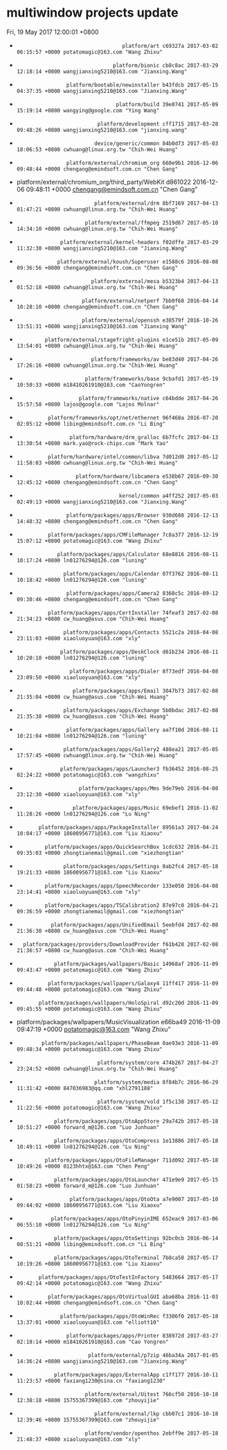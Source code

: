 # multiwindow projects update
Fri, 19 May 2017 12:00:01 +0800
-                                       platform/art c69327a 2017-03-02 06:15:57 +0000 potatomagic@163.com "Wang Zhixu" 
-                                    platform/bionic cb8c8ac 2017-03-29 12:18:14 +0800 wangjianxing5210@163.com "Jianxing.Wang" 
-                     platform/bootable/newinstaller b43fdcb 2017-05-15 04:37:35 +0000 wangjianxing5210@163.com "Jianxing.Wang" 
-                                     platform/build 39e0741 2017-05-09 15:19:14 +0800 wangying@google.com "Ying Wang" 
-                               platform/development cff1715 2017-03-28 09:48:26 +0800 wangjianxing5210@163.com "jianxing.wang" 
-                              device/generic/common 84b0d73 2017-05-03 18:06:53 +0800 cwhuang@linux.org.tw "Chih-Wei Huang" 
-                     platform/external/chromium_org 660e9b1 2016-12-06 09:48:44 +0000 chengang@emindsoft.com.cn "Chen Gang" 
-  platform/external/chromium_org/third_party/WebKit d861022 2016-12-06 09:48:11 +0000 chengang@emindsoft.com.cn "Chen Gang" 
-                              platform/external/drm 8bf7169 2017-04-13 01:47:21 +0800 cwhuang@linux.org.tw "Chih-Wei Huang" 
-                           platform/external/ffmpeg 2519d67 2017-05-10 14:34:10 +0800 cwhuang@linux.org.tw "Chih-Wei Huang" 
-                   platform/external/kernel-headers f02dffe 2017-03-29 11:32:30 +0800 wangjianxing5210@163.com "Jianxing.Wang" 
-                  platform/external/koush/Superuser e1588c6 2016-08-08 09:36:56 +0800 chengang@emindsoft.com.cn "Chen Gang" 
-                             platform/external/mesa b5323b4 2017-04-13 01:52:18 +0800 cwhuang@linux.org.tw "Chih-Wei Huang" 
-                          platform/external/netperf 7bb0f68 2016-04-14 10:28:10 +0000 chengang@emindsoft.com.cn "Chen Gang" 
-                          platform/external/openssh e38579f 2016-10-26 13:51:31 +0800 wangjianxing5210@163.com "Jianxing Wang" 
-              platform/external/stagefright-plugins e1ce51b 2017-05-09 13:54:01 +0800 cwhuang@linux.org.tw "Chih-Wei Huang" 
-                             platform/frameworks/av be83d40 2017-04-26 17:26:16 +0800 cwhuang@linux.org.tw "Chih-Wei Huang" 
-                           platform/frameworks/base 9cbafd1 2017-05-19 10:50:33 +0800 m18410261910@163.com "CaoYongren" 
-                         platform/frameworks/native c64bdde 2017-04-26 15:57:58 +0800 lajos@google.com "Lajos Molnar" 
-               platform/frameworks/opt/net/ethernet 96f468a 2016-07-20 02:05:12 +0000 libing@emindsoft.com.cn "Li Bing" 
-                      platform/hardware/drm_gralloc 6b7fcfc 2017-04-13 13:30:54 +0800 mark.yao@rock-chips.com "Mark Yao" 
-               platform/hardware/intel/common/libva 7d012d0 2017-05-12 11:58:03 +0800 cwhuang@linux.org.tw "Chih-Wei Huang" 
-                        platform/hardware/libcamera e538b67 2016-09-30 12:45:12 +0800 chengang@emindsoft.com.cn "Chen Gang" 
-                                      kernel/common a4ff252 2017-05-03 02:49:13 +0000 wangjianxing5210@163.com "Jianxing.Wang" 
-                     platform/packages/apps/Browser 930d688 2016-12-13 14:48:32 +0800 chengang@emindsoft.com.cn "Chen Gang" 
-               platform/packages/apps/CMFileManager 7c8a377 2016-12-19 15:07:12 +0800 potatomagic@163.com "Wang Zhixu" 
-                  platform/packages/apps/Calculator 68e8816 2016-08-11 10:17:24 +0800 ln01276294@126.com "luning" 
-                    platform/packages/apps/Calendar 07f3762 2016-08-11 10:18:42 +0800 ln01276294@126.com "luning" 
-                     platform/packages/apps/Camera2 8360c5c 2016-09-12 09:30:46 +0800 chengang@emindsoft.com.cn "Chen Gang" 
-               platform/packages/apps/CertInstaller 74feaf3 2017-02-08 21:34:23 +0800 cw_huang@asus.com "Chih-Wei Huang" 
-                    platform/packages/apps/Contacts 5521c2a 2016-04-08 23:11:03 +0800 xiaoluoyuan@163.com "xly" 
-                   platform/packages/apps/DeskClock d61b234 2016-08-11 10:20:18 +0800 ln01276294@126.com "luning" 
-                      platform/packages/apps/Dialer 8f73edf 2016-04-08 23:09:50 +0800 xiaoluoyuan@163.com "xly" 
-                       platform/packages/apps/Email 3047b73 2017-02-08 21:35:04 +0800 cw_huang@asus.com "Chih-Wei Huang" 
-                    platform/packages/apps/Exchange 5b0bdac 2017-02-08 21:35:38 +0800 cw_huang@asus.com "Chih-Wei Huang" 
-                     platform/packages/apps/Gallery aa7f10d 2016-08-11 10:21:04 +0800 ln01276294@126.com "luning" 
-                    platform/packages/apps/Gallery2 488ea21 2017-05-05 17:57:45 +0800 cwhuang@linux.org.tw "Chih-Wei Huang" 
-                   platform/packages/apps/Launcher3 fb36452 2016-08-25 02:24:22 +0000 potatomagic@163.com "wangzhixu" 
-                         platform/packages/apps/Mms 9de79eb 2016-04-08 23:12:30 +0800 xiaoluoyuan@163.com "xly" 
-                       platform/packages/apps/Music 69ebef1 2016-11-02 11:28:26 +0000 ln01276294@126.com "Lu Ning" 
-            platform/packages/apps/PackageInstaller 89561a3 2017-04-24 10:04:17 +0000 18600956771@163.com "Liu Xiaoxu" 
-              platform/packages/apps/QuickSearchBox 1cdc632 2016-04-21 09:35:03 +0000 zhongtianemail@gmail.com "xiezhongtian" 
-                    platform/packages/apps/Settings 8ab2fc4 2017-05-18 19:21:33 +0800 18600956771@163.com "Liu Xiaoxu" 
-              platform/packages/apps/SpeechRecorder 133e050 2016-04-08 23:14:41 +0800 xiaoluoyuan@163.com "xly" 
-              platform/packages/apps/TSCalibration2 87e97c0 2016-04-21 09:36:59 +0000 zhongtianemail@gmail.com "xiezhongtian" 
-                platform/packages/apps/UnifiedEmail 5eebfd4 2017-02-08 21:36:30 +0800 cw_huang@asus.com "Chih-Wei Huang" 
-       platform/packages/providers/DownloadProvider f61b428 2017-02-08 21:36:57 +0800 cw_huang@asus.com "Chih-Wei Huang" 
-                 platform/packages/wallpapers/Basic 14968af 2016-11-09 09:43:47 +0000 potatomagic@163.com "Wang Zhixu" 
-               platform/packages/wallpapers/Galaxy4 11ff417 2016-11-09 09:44:48 +0000 potatomagic@163.com "Wang Zhixu" 
-            platform/packages/wallpapers/HoloSpiral d92c20d 2016-11-09 09:45:55 +0000 potatomagic@163.com "Wang Zhixu" 
-    platform/packages/wallpapers/MusicVisualization e66ba49 2016-11-09 09:47:19 +0000 potatomagic@163.com "Wang Zhixu" 
-             platform/packages/wallpapers/PhaseBeam 0ae93e3 2016-11-09 09:48:34 +0000 potatomagic@163.com "Wang Zhixu" 
-                               platform/system/core 474b267 2017-04-27 23:24:52 +0800 cwhuang@linux.org.tw "Chih-Wei Huang" 
-                              platform/system/media 8f84b7c 2016-06-29 11:31:42 +0000 847036983@qq.com "xhl2791188" 
-                               platform/system/vold 1f5c138 2017-05-12 11:22:56 +0000 potatomagic@163.com "Wang Zhixu" 
-                 platform/packages/apps/OtoAppStore 29a742b 2017-05-18 10:51:27 +0000 forward_m@126.com "Luo Junhuan" 
-                 platform/packages/apps/OtoCompress 1e13886 2017-05-18 10:49:11 +0000 ln01276294@126.com "Lu Ning" 
-              platform/packages/apps/OtoFileManager 711d092 2017-05-18 10:49:26 +0000 0123hhtx@163.com "Chen Peng" 
-                 platform/packages/apps/OtoLauncher 471e9e9 2017-05-15 01:58:23 +0000 forward_m@126.com "Luo Junhuan" 
-                      platform/packages/apps/OtoOta a7e9007 2017-05-10 09:44:02 +0800 18600956771@163.com "Liu Xiaoxu" 
-                platform/packages/apps/OtoPinyinIME 652eac9 2017-03-06 06:55:10 +0000 ln01276294@126.com "Lu Ning" 
-                 platform/packages/apps/OtoSettings 92bc0cb 2016-06-14 08:51:21 +0000 libing@emindsoft.com.cn "Li Bing" 
-                 platform/packages/apps/OtoTerminal 7b8ca58 2017-05-17 10:19:26 +0800 18600956771@163.com "Liu Xiaoxu" 
-            platform/packages/apps/OtoTestInFactory 5483664 2017-05-17 09:42:14 +0000 potatomagic@163.com "Wang Zhixu" 
-               platform/packages/apps/OtoVirtualGUI aba68ba 2016-11-03 10:02:44 +0000 chengang@emindsoft.com.cn "Chen Gang" 
-                   platform/packages/apps/OtoWinRec f3306f0 2017-05-18 13:37:01 +0000 xiaoluoyuan@163.com "elliott10" 
-                     platform/packages/apps/Printer 838972d 2017-03-27 02:18:14 +0000 m18410261910@163.com "Cao Yongren" 
-                            platform/external/p7zip 46ba34a 2017-01-05 14:36:24 +0800 wangjianxing5210@163.com "Jianxing.Wang" 
-                 platform/packages/apps/ExternalApp c1ff177 2016-10-11 11:23:57 +0800 faxiang1230@sina.cn "faxiang1230" 
-                           platform/external/Uitest 766cf50 2016-10-18 12:38:18 +0800 15755367399@163.com "zhouyijie" 
-                              platform/external/lkp cbb07c1 2016-10-18 12:39:46 +0800 15755367399@163.com "zhouyijie" 
-                           platform/vendor/openthos 2ebff9e 2017-05-18 21:48:37 +0800 xiaoluoyuan@163.com "xly" 
